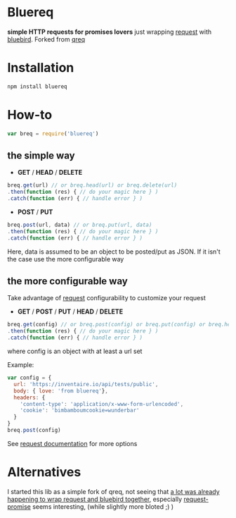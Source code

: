 # Bluereq

**simple HTTP requests for promises lovers**
just wrapping [request](https://www.npmjs.com/package/request) with [bluebird](https://www.npmjs.com/package/bluebird). Forked from [qreq](https://www.npmjs.com/package/qreq)

# Installation
```sh
npm install bluereq
```

# How-to

```javascript
var breq = require('bluereq')
```

## the simple way

* **GET** / **HEAD** / **DELETE**

```javascript
breq.get(url) // or breq.head(url) or breq.delete(url)
.then(function (res) { // do your magic here } )
.catch(function (err) { // handle error } )
```

* **POST** / **PUT**
```javascript
breq.post(url, data) // or breq.put(url, data)
.then(function (res) { // do your magic here } )
.catch(function (err) { // handle error } )
```
Here, data is assumed to be an object to be posted/put as JSON. If it isn't the case use the more configurable way


## the more configurable way
Take advantage of [request](https://www.npmjs.com/package/request) configurability to customize your request

* **GET** / **POST** / **PUT** / **HEAD** / **DELETE**

```javascript
breq.get(config) // or breq.post(config) or breq.put(config) or breq.head(config) or breq.delete(config)
.then(function (res) { // do your magic here } )
.catch(function (err) { // handle error } )
```
where config is an object with at least a url set

Example:
```javascript
var config = {
  url: 'https://inventaire.io/api/tests/public',
  body: { love: 'from bluereq'},
  headers: {
    'content-type': 'application/x-www-form-urlencoded',
    'cookie': 'bimbamboumcookie=wunderbar'
  }
}
breq.post(config)
```

See [request documentation](https://www.npmjs.com/package/request) for more options


# Alternatives

I started this lib as a simple fork of qreq, not seeing that [a lot was already happening to wrap request and bluebird together](https://libraries.io/search?q=request+bluebird&platforms=NPM&sort=stars), especially [request-promise](https://github.com/request/request-promise) seems interesting, (while slightly more bloted ;) )
